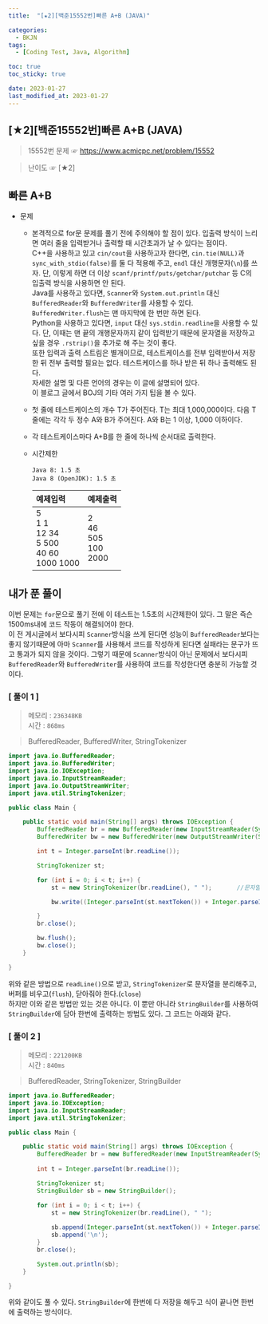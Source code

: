 ```yaml
---
title:  "[★2][백준15552번]빠른 A+B (JAVA)" 

categories:
  - BKJN
tags:
  - [Coding Test, Java, Algorithm]

toc: true
toc_sticky: true

date: 2023-01-27
last_modified_at: 2023-01-27
---
```

[★2][백준15552번]빠른 A+B (JAVA)
----
> 15552번 문제 ☞ <https://www.acmicpc.net/problem/15552>  

> 난이도 ☞ [★2]
  
## 빠른 A+B  
  
- 문제
  - 본격적으로 for문 문제를 풀기 전에 주의해야 할 점이 있다. 입출력 방식이 느리면 여러 줄을 입력받거나 출력할 때 시간초과가 날 수 있다는 점이다.<br>C++을 사용하고 있고 `cin/cout`을 사용하고자 한다면, `cin.tie(NULL)`과 `sync_with_stdio(false)`를 둘 다 적용해 주고, `endl` 대신 개행문자(`\n`)를 쓰자. 단, 이렇게 하면 더 이상 `scanf/printf/puts/getchar/putchar` 등 C의 입출력 방식을 사용하면 안 된다.<br>Java를 사용하고 있다면, `Scanner`와 `System.out.println` 대신 `BufferedReader`와 `BufferedWriter`를 사용할 수 있다. `BufferedWriter.flush`는 맨 마지막에 한 번만 하면 된다.<br>Python을 사용하고 있다면, `input` 대신 `sys.stdin.readline`을 사용할 수 있다. 단, 이때는 맨 끝의 개행문자까지 같이 입력받기 때문에 문자열을 저장하고 싶을 경우 `.rstrip()`을 추가로 해 주는 것이 좋다.<br>또한 입력과 출력 스트림은 별개이므로, 테스트케이스를 전부 입력받아서 저장한 뒤 전부 출력할 필요는 없다. 테스트케이스를 하나 받은 뒤 하나 출력해도 된다.<br>자세한 설명 및 다른 언어의 경우는 이 글에 설명되어 있다.<br>이 블로그 글에서 BOJ의 기타 여러 가지 팁을 볼 수 있다.
  - 첫 줄에 테스트케이스의 개수 T가 주어진다. T는 최대 1,000,000이다. 다음 T줄에는 각각 두 정수 A와 B가 주어진다. A와 B는 1 이상, 1,000 이하이다.
  - 각 테스트케이스마다 A+B를 한 줄에 하나씩 순서대로 출력한다.
  - 시간제한
  	```
  	Java 8: 1.5 초
	Java 8 (OpenJDK): 1.5 초
    ```
  
	|예제입력|예제출력|
	|:--|:--|
	|5<br>1 1<br>12 34<br>5 500<br>40 60<br>1000 1000|2<br>46<br>505<br>100<br>2000|

  
## 내가 푼 풀이  
이번 문제는 `for`문으로 풀기 전에 이 테스트는 1.5초의 시간제한이 있다. 그 말은 즉슨 1500ms내에 코드 작동이 해결되어야 한다.<br>이 전 게시글에서 보다시피 `Scanner`방식을 쓰게 된다면 성능이 `BufferedReader`보다는 좋지 않기때문에 아마 `Scanner`를 사용해서 코드를 작성하게 된다면 실패라는 문구가 뜨고 통과가 되지 않을 것이다. 그렇기 때문에 `Scanner`방식이 아닌 문제에서 보다시피 `BufferedReader`와 `BufferedWriter`를 사용하여 코드를 작성한다면 충분히 가능할 것이다.
### [ 풀이 1 ]  
>메모리 : `236348KB`  
>시간 : `868ms`  

> BufferedReader, BufferedWriter, StringTokenizer
  
```java
import java.io.BufferedReader;
import java.io.BufferedWriter;
import java.io.IOException;
import java.io.InputStreamReader;
import java.io.OutputStreamWriter;
import java.util.StringTokenizer;

public class Main {

	public static void main(String[] args) throws IOException {
		BufferedReader br = new BufferedReader(new InputStreamReader(System.in));
		BufferedWriter bw = new BufferedWriter(new OutputStreamWriter(System.out));

		int t = Integer.parseInt(br.readLine());

		StringTokenizer st;

		for (int i = 0; i < t; i++) {
			st = new StringTokenizer(br.readLine(), " ");       //문자열 분리

			bw.write((Integer.parseInt(st.nextToken()) + Integer.parseInt(st.nextToken())) + "\n");

		}
		br.close();

		bw.flush();
		bw.close();
	}

}
```
위와 같은 방법으로 `readLine()`으로 받고, `StringTokenizer`로 문자열을 분리해주고, 버퍼를 비우고(`flush`), 닫아줘야 한다.(`close`)<br>하지만 이와 같은 방법만 있는 것은 아니다. 이 뿐만 아니라 `StringBuilder`를 사용하여 `StringBuilder`에 담아 한번에 출력하는 방법도 있다. 그 코드는 아래와 같다.
### [ 풀이 2 ]  
>메모리 : `221200KB`  
>시간 : `840ms`  
  
>BufferedReader, StringTokenizer, StringBuilder
  
```java
import java.io.BufferedReader;
import java.io.IOException;
import java.io.InputStreamReader;
import java.util.StringTokenizer;

public class Main {

	public static void main(String[] args) throws IOException {
		BufferedReader br = new BufferedReader(new InputStreamReader(System.in));
		
		int t = Integer.parseInt(br.readLine());

		StringTokenizer st;
		StringBuilder sb = new StringBuilder();

		for (int i = 0; i < t; i++) {
			st = new StringTokenizer(br.readLine(), " ");
			
			sb.append(Integer.parseInt(st.nextToken()) + Integer.parseInt(st.nextToken()));
			sb.append('\n');
		}
		br.close();

		System.out.println(sb);
	}

}
```
위와 같이도 풀 수 있다. `StringBuilder`에 한번에 다 저장을 해두고 식이 끝나면 한번에 출력하는 방식이다.